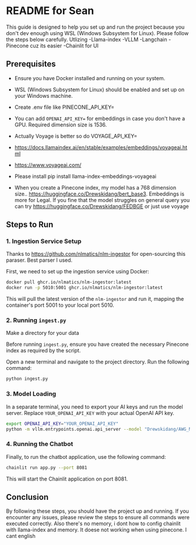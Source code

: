 # README for Sean

This guide is designed to help you set up and run the project because you don't dev enough using WSL (Windows Subsystem for Linux). Please follow the steps below carefully.
Utlizing 
-Llama-index
-VLLM
-Langchain
-Pinecone cuz its easier
-Chainlit for UI 

## Prerequisites

- Ensure you have Docker installed and running on your system.
- WSL (Windows Subsystem for Linux) should be enabled and set up on your Windows machine.
- Create .env file like PINECONE_API_KEY= 

- You can add  `OPENAI_API_KEY=` for embeddings in case you don't have a GPU. Required dimension size is 1536.
- Actually Voyage is better so do VOYAGE_API_KEY=
- https://docs.llamaindex.ai/en/stable/examples/embeddings/voyageai.html 
- https://www.voyageai.com/ 
- Please install pip install llama-index-embeddings-voyageai
- When you create a Pinecone index, my model has a 768 dimension size.. https://huggingface.co/Drewskidang/bert_base3. Embeddings is more for Legal. If you fine that the model struggles on general query you can try https://huggingface.co/Drewskidang/FEDBGE or just use voyage 

## Steps to Run

### 1. Ingestion Service Setup

Thanks to https://github.com/nlmatics/nlm-ingestor for open-sourcing this paraser. Best parser I used. 

First, we need to set up the ingestion service using Docker:

```bash
docker pull ghcr.io/nlmatics/nlm-ingestor:latest
docker run -p 5010:5001 ghcr.io/nlmatics/nlm-ingestor:latest
```

This will pull the latest version of the `nlm-ingestor` and run it, mapping the container's port 5001 to your local port 5010.

### 2. Running `ingest.py`
Make a directory for your data 

Before running `ingest.py`, ensure you have created the necessary Pinecone index as required by the script.

Open a new terminal and navigate to the project directory. Run the following command:

```bash
python ingest.py
```

### 3. Model Loading

In a separate terminal, you need to export your AI keys and run the model server. Replace `YOUR_OPENAI_API_KEY` with your actual OpenAI API key.

```bash
export OPENAI_API_KEY="YOUR_OPENAI_API_KEY"
python -m vllm.entrypoints.openai.api_server --model "Drewskidang/AWG_MERGE" --quantization awq --enforce-eager --chat-template=chatml --gpu-memory-utilization .7
```

### 4. Running the Chatbot

Finally, to run the chatbot application, use the following command:

```bash
chainlit run app.py --port 8081
```

This will start the Chainlit application on port 8081.

## Conclusion

By following these steps, you should have the project up and running. If you encounter any issues, please review the steps to ensure all commands were executed correctly. Also there's no memory, i dont how to config chainlit with llama-index and memory. It doese not working when using pinecone. I cant english 